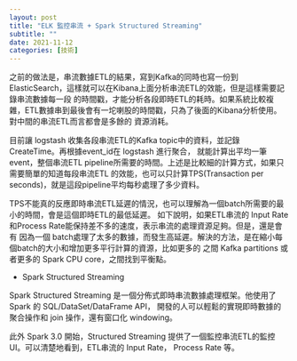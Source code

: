 ```yaml
---
layout: post
title: "ELK 監控串流 + Spark Structured Streaming"
subtitle: ""
date: 2021-11-12
categories: [技術]
---
```


之前的做法是，串流數據ETL的結果，寫到Kafka的同時也寫一份到ElasticSearch，這樣就可以在Kibana上面分析串流ETL的效能，但是這樣需要記錄串流數據每一段
的時間戳，才能分析各段即時ETL的耗時。如果系統比較複雜，ETL數據串到最後會有一坨喇股的時間戳，只為了後面的Kibana分析使用。對中間的串流ETL而言都會是多餘的
資源消耗。

目前讓 logstash 收集各段串流ETL的Kafka topic中的資料，並記錄 CreateTime。再根據event_id在 logstash 進行聚合，
就能計算出平均一筆event，整個串流ETL pipeline所需要的時間。上述是比較細的計算方式，如果只需要簡單的知道每段串流ETL
的效能，也可以只計算TPS(Transaction per seconds)，就是這段pipeline平均每秒處理了多少資料。

TPS不能真的反應即時串流ETL延遲的情況，也可以理解為一個batch所需要的最小的時間，會是這個即時ETL的最低延遲。
如下說明，如果ETL串流的 Input Rate和Process Rate能保持差不多的速度，表示串流的處理資源足夠。但是，還是會有
因為一個 batch處理了太多的數據，而發生高延遲。解決的方法，是在縮小每個batch的大小和增加更多平行計算的資源，比如更多的
之間 Kafka partitions 或者更多的 Spark CPU core，之間找到平衡點。

- Spark Structured Streaming

Spark Structured Streaming 是一個分佈式即時串流數據處理框架。他使用了 Spark 的 SQL/DataSet/DataFrame API，
開發的人可以輕鬆的實現即時數據的聚合操作和 join 操作，還有窗口化 windowing。

此外 Spark 3.0 開始，Structured Streaming 提供了一個監控串流ETL的監控 UI。可以清楚地看到，ETL串流的 Input Rate，
Process Rate 等。
